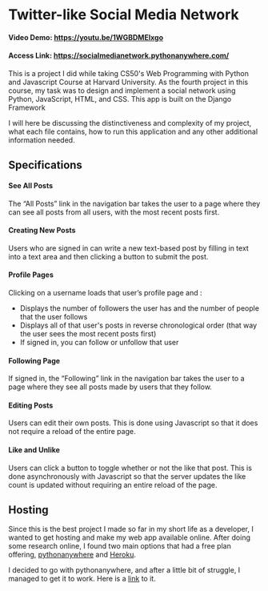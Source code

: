 # Twitter-like Social Media Network

#### Video Demo: <https://youtu.be/1WGBDMElxgo>

#### Access Link: <https://socialmedianetwork.pythonanywhere.com/>

This is a project I did while taking CS50's Web Programming with Python and Javascript Course at Harvard University.
As the fourth project in this course, my task was to design and implement a social network using Python, JavaScript, HTML, and CSS. This app is built on the Django Framework

I will here be discussing the distinctiveness and complexity of my project, what each file contains, how to run this application and any other additional information needed.

## Specifications

#### See All Posts

The “All Posts” link in the navigation bar takes the user to a page where they can see all posts from all users, with the most recent posts first.

#### Creating New Posts

Users who are signed in can write a new text-based post by filling in text into a text area and then clicking a button to submit the post.

#### Profile Pages

Clicking on a username loads that user’s profile page and :

-   Displays the number of followers the user has and the number of people that the user follows
-   Displays all of that user's posts in reverse chronological order (that way the user sees the most recent posts first)
-   If signed in, you can follow or unfollow that user

#### Following Page

If signed in, the “Following” link in the navigation bar takes the user to a page where they see all posts made by users that they follow.

#### Editing Posts

Users can edit their own posts. This is done using Javascript so that it does not require a reload of the entire page.

#### Like and Unlike

Users can click a button to toggle whether or not the like that post. This is done asynchronously with Javascript so that the server updates the like count is updated without requiring an entire reload of the page.

## Hosting

Since this is the best project I made so far in my short life as a developer, I wanted to get hosting and make my web app available online.
After doing some research online, I found two main options that had a free plan offering, [pythonanywhere](https://www.pythonanywhere.com/) and [Heroku](https://www.heroku.com/).

I decided to go with pythonanywhere, and after a little bit of struggle, I managed to get it to work.
Here is a [link](https://socialmedianetwork.pythonanywhere.com/) to it.
